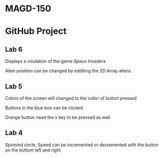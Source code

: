 # MAGD-150
# GitHub Project 

## Lab 6

  Displays a visulation of the game *Space Invaders*
  
  Alien position can be changed by edditing the 2D Array aliens

## Lab 5

  Colors of the screen will changed to the collor of button pressed
  
  Buttons in the blue box can be clicked
  
  Orange button need the x key to be pressed as well

## Lab 4

  Spinnind circle, Speed can be incremented or decremented
  with the button on the bottom left and right
